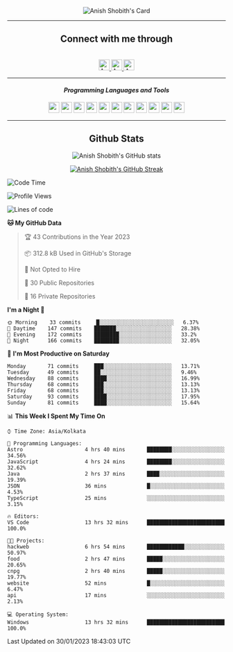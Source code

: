 <div align="center">

![Anish Shobith's Card](https://cardivo.vercel.app/api?name=Anish%20Shobith%20P%20S&description=Hi%20there%F0%9F%91%8B,%20I%20am%20a%2020-years-old.%20I%20am%20a%20Web%20and%20Application%20developer%20from%20India.%20Nice%20to%20meet%20you%20all.%20Looking%20forward%20to%20paritcipate%20with%20you.&image=https://i.imgur.com/WlQk3PY.jpg&&disableAnimation=true&site=https://anishshobithps.tech&pattern=plus&colorPattern=%23171616&backgroundColor=%231a1b26&instagram=anish_shobith&linkedin=Anish%20Shobith%20P%20S&fontColor=%23ffffff&iconColor=%23ffffff)

<hr>
 <h2> Connect with me through </h2>
<br>
<a href="https://www.instagram.com/anish_shobith/">
    <img alt="Anish Shobith's Instagram" width="25px" src="https://raw.githubusercontent.com/Anish-Shobith/Anish-Shobith/master/assets/socials/instagram.svg">
    </a>
    <a href="https://discord.gg/cWgDskT">
    <img alt="Anish Shobith's Discord", width="25px" src="https://raw.githubusercontent.com/Anish-Shobith/Anish-Shobith/master/assets/socials/discord.svg">
    </a>
    <a href="https://open.spotify.com/user/goshcrm0y9jzum2lffvu6f4hz">
    <img alt="Anish Shobith's Spotify", width="25px" src="https://raw.githubusercontent.com/Anish-Shobith/Anish-Shobith/master/assets/socials/spotify.svg">
    </a>
    <br>
    <hr>
    <h4> <i> Programming Languages and Tools </i> </h4>
    <img width="25px" src="https://raw.githubusercontent.com/Anish-Shobith/Anish-Shobith/master/assets/languages/javascript.svg">
    <img width="25px" src="https://raw.githubusercontent.com/Anish-Shobith/Anish-Shobith/master/assets/languages/typescript.svg">
    <img width="25px" src="https://raw.githubusercontent.com/Anish-Shobith/Anish-Shobith/master/assets/languages/cpp.svg">
    <img width="25px" src="https://raw.githubusercontent.com/Anish-Shobith/Anish-Shobith/master/assets/languages/ruby.svg">
    <img width="25px" src="https://raw.githubusercontent.com/Anish-Shobith/Anish-Shobith/master/assets/languages/html.svg">
    <img width="25px" src="https://raw.githubusercontent.com/Anish-Shobith/Anish-Shobith/master/assets/tools/nodejs.svg">
    <img width="25px" src="https://raw.githubusercontent.com/Anish-Shobith/Anish-Shobith/master/assets/tools/docker.svg">
    <img width="25px" src="https://raw.githubusercontent.com/Anish-Shobith/Anish-Shobith/master/assets/tools/webstorm.svg">
    <img width="25px" src="https://raw.githubusercontent.com/Anish-Shobith/Anish-Shobith/master/assets/tools/intellij.svg">
    <img width="25px" src="https://raw.githubusercontent.com/Anish-Shobith/Anish-Shobith/master/assets/tools/visualstudiocode.svg">
    <img width="25px" src="https://raw.githubusercontent.com/Anish-Shobith/Anish-Shobith/master/assets/tools/git.svg">
<hr>
 <h2> Github Stats </h2>

![Anish Shobith's GitHub stats](https://github-readme-stats-fk82.vercel.app/api?username=Anish-Shobith&show_icons=true&theme=tokyonight&count_private=true)

[![Anish Shobith's GitHub Streak](https://streak-stats.demolab.com?user=Anish-Shobith&theme=tokyonight&hide_border=true&border_radius=4.6)](https://git.io/streak-stats)

</div>

<!--START_SECTION:waka-->
![Code Time](http://img.shields.io/badge/Code%20Time-760%20hrs%2016%20mins-blue)

![Profile Views](http://img.shields.io/badge/Profile%20Views-18-blue)

![Lines of code](https://img.shields.io/badge/From%20Hello%20World%20I%27ve%20Written-135%20Thousand%20lines%20of%20code-blue)

**🐱 My GitHub Data** 

> 🏆 43 Contributions in the Year 2023
 > 
> 📦 312.8 kB Used in GitHub's Storage 
 > 
> 🚫 Not Opted to Hire
 > 
> 📜 30 Public Repositories 
 > 
> 🔑 16 Private Repositories  
 > 
**I'm a Night 🦉** 

```text
🌞 Morning    33 commits     █░░░░░░░░░░░░░░░░░░░░░░░░   6.37% 
🌆 Daytime    147 commits    ███████░░░░░░░░░░░░░░░░░░   28.38% 
🌃 Evening    172 commits    ████████░░░░░░░░░░░░░░░░░   33.2% 
🌙 Night      166 commits    ████████░░░░░░░░░░░░░░░░░   32.05%

```
📅 **I'm Most Productive on Saturday** 

```text
Monday       71 commits     ███░░░░░░░░░░░░░░░░░░░░░░   13.71% 
Tuesday      49 commits     ██░░░░░░░░░░░░░░░░░░░░░░░   9.46% 
Wednesday    88 commits     ████░░░░░░░░░░░░░░░░░░░░░   16.99% 
Thursday     68 commits     ███░░░░░░░░░░░░░░░░░░░░░░   13.13% 
Friday       68 commits     ███░░░░░░░░░░░░░░░░░░░░░░   13.13% 
Saturday     93 commits     ████░░░░░░░░░░░░░░░░░░░░░   17.95% 
Sunday       81 commits     ████░░░░░░░░░░░░░░░░░░░░░   15.64%

```


📊 **This Week I Spent My Time On** 

```text
⌚︎ Time Zone: Asia/Kolkata

💬 Programming Languages: 
Astro                    4 hrs 40 mins       ████████░░░░░░░░░░░░░░░░░   34.56% 
JavaScript               4 hrs 24 mins       ████████░░░░░░░░░░░░░░░░░   32.62% 
Java                     2 hrs 37 mins       ████░░░░░░░░░░░░░░░░░░░░░   19.39% 
JSON                     36 mins             █░░░░░░░░░░░░░░░░░░░░░░░░   4.53% 
TypeScript               25 mins             ░░░░░░░░░░░░░░░░░░░░░░░░░   3.15%

🔥 Editors: 
VS Code                  13 hrs 32 mins      █████████████████████████   100.0%

🐱‍💻 Projects: 
hackweb                  6 hrs 54 mins       ████████████░░░░░░░░░░░░░   50.97% 
food                     2 hrs 47 mins       █████░░░░░░░░░░░░░░░░░░░░   20.65% 
cnpg                     2 hrs 40 mins       █████░░░░░░░░░░░░░░░░░░░░   19.77% 
website                  52 mins             █░░░░░░░░░░░░░░░░░░░░░░░░   6.47% 
api                      17 mins             ░░░░░░░░░░░░░░░░░░░░░░░░░   2.13%

💻 Operating System: 
Windows                  13 hrs 32 mins      █████████████████████████   100.0%

```


 Last Updated on 30/01/2023 18:43:03 UTC
<!--END_SECTION:waka-->
